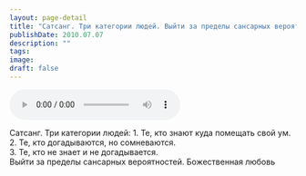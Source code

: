 ```yaml
---
layout: page-detail
title: "Сатсанг. Три категории людей. Выйти за пределы сансарных вероятностей"
publishDate: 2010.07.07
description: ""
tags:
image:
draft: false
---
```


<audio title="2010.07.07 - Сатсанг. Три категории людей. Выйти за пределы сансарных вероятностей.mp3" src="https://filer-api.advayta.org/v1.0/public/files/73889" controls=""></audio>

 Сатсанг. Три категории людей: 1\. Те, кто знают куда помещать свой ум.  
 2\. Те, кто догадываются, но сомневаются.  
 3\. Те, кто не знает и не догадывается.  
 Выйти за пределы сансарных вероятностей. Божественная любовь   

  
